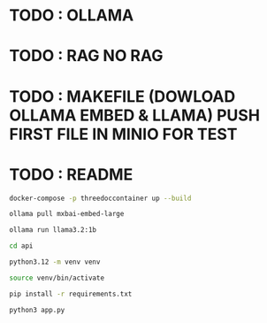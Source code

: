 # TODO : OLLAMA
# TODO : RAG NO RAG
# TODO : MAKEFILE (DOWLOAD OLLAMA EMBED & LLAMA) PUSH FIRST FILE IN MINIO FOR TEST
# TODO : README

```bash
docker-compose -p threedoccontainer up --build
```

```bash 
ollama pull mxbai-embed-large
```

```bash
ollama run llama3.2:1b
```

```bash
cd api
```

```bash
python3.12 -m venv venv
```

```bash
source venv/bin/activate
```

```bash
pip install -r requirements.txt
```

```bash
python3 app.py
```